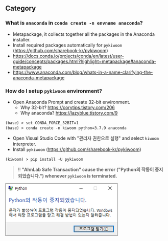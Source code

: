 ## Category

### What is `anaconda` in `conda create -n envname anaconda`?
- Metapackage, it collects together all the packages in the Anaconda installer.
- Install required packages automatically for `pykiwoom` (https://github.com/sharebook-kr/pykiwoom)
- https://docs.conda.io/projects/conda/en/latest/user-guide/concepts/packages.html?highlight=metapackage#anaconda-metapackage
- https://www.anaconda.com/blog/whats-in-a-name-clarifying-the-anaconda-metapackage

### How do I setup `pykiwoom` environment?
- Open Anaconda Prompt and create 32-bit environment.
  - Why 32-bit? https://corytips.tistory.com/206
  - Why anaconda? https://lazyblue.tistory.com/9
```
(base) > set CONDA_FORCE_32BIT=1
(base) > conda create -n kiwoom python=3.7.9 anaconda
```
- Open Visual Studio Code with "관리자 권한으로 실행" and select `kiwoom` interpreter.
- Install `pykiwoom` (https://github.com/sharebook-kr/pykiwoom)
```
(kiwoom) > pip install -U pykiwoom
```
> :bangbang: **"AhnLab Safe Transaction" cause the error ("Python의 작동이 중지되었습니다.") whenever `pykiwoom` is terminated.**

![Python의 작동이 중지되었습니다.](https://github.com/park9n/faq/blob/master/images/python.png)
